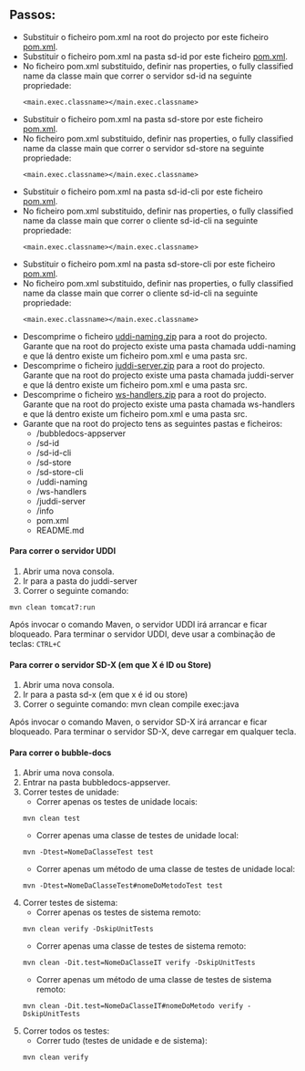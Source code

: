 ## Passos:

* Substituir o ficheiro pom.xml na root do projecto por este ficheiro [pom.xml](https://raw.githubusercontent.com//tecnico-softeng-distsys-2015/migration/assets/pom.xml).
* Substituir o ficheiro pom.xml na pasta sd-id por este ficheiro [pom.xml](https://raw.githubusercontent.com//tecnico-softeng-distsys-2015/migration/assets/sd-id-pom.xml).
* No ficheiro pom.xml substituido, definir nas properties, o fully classified name da classe main que correr o servidor sd-id na seguinte propriedade:
	```
	<main.exec.classname></main.exec.classname>
	```
* Substituir o ficheiro pom.xml na pasta sd-store por este ficheiro [pom.xml](https://raw.githubusercontent.com//tecnico-softeng-distsys-2015/migration/assets/sd-store-pom.xml).
* No ficheiro pom.xml substituido, definir nas properties, o fully classified name da classe main que correr o servidor sd-store na seguinte propriedade:
	```
	<main.exec.classname></main.exec.classname>
	```
* Substituir o ficheiro pom.xml na pasta sd-id-cli por este ficheiro [pom.xml](https://raw.githubusercontent.com//tecnico-softeng-distsys-2015/migration/assets/sd-id-cli-pom.xml).
* No ficheiro pom.xml substituido, definir nas properties, o fully classified name da classe main que correr o cliente sd-id-cli na seguinte propriedade:
	```
	<main.exec.classname></main.exec.classname>
	```
* Substituir o ficheiro pom.xml na pasta sd-store-cli por este ficheiro [pom.xml](https://raw.githubusercontent.com//tecnico-softeng-distsys-2015/migration/assets/sd-store-cli-pom.xml).
* No ficheiro pom.xml substituido, definir nas properties, o fully classified name da classe main que correr o cliente sd-id-cli na seguinte propriedade:
	```
	<main.exec.classname></main.exec.classname>
	```
* Descomprime o ficheiro [uddi-naming.zip](http://disciplinas.tecnico.ulisboa.pt/leic-sod/2014-2015/labs/06-ws2/uddi-naming.zip) para a root do projecto. Garante que na root do projecto existe uma pasta chamada uddi-naming e que lá dentro existe um ficheiro pom.xml e uma pasta src.
* Descomprime o ficheiro [juddi-server.zip](https://raw.githubusercontent.com//tecnico-softeng-distsys-2015/migration/assets/juddi-server.zip) para a root do projecto. Garante que na root do projecto existe uma pasta chamada juddi-server e que lá dentro existe um ficheiro pom.xml e uma pasta src.
* Descomprime o ficheiro [ws-handlers.zip](http://disciplinas.tecnico.ulisboa.pt/leic-sod/2014-2015/labs/10-ws4/ws-handlers.zip) para a root do projecto. Garante que na root do projecto existe uma pasta chamada ws-handlers e que lá dentro existe um ficheiro pom.xml e uma pasta src.
* Garante que na root do projecto tens as seguintes pastas e ficheiros:
	* /bubbledocs-appserver
	* /sd-id
	* /sd-id-cli
	* /sd-store
	* /sd-store-cli
	* /uddi-naming
	* /ws-handlers
	* /juddi-server
	* /info
	* pom.xml
	* README.md

#### Para correr o servidor UDDI

1. Abrir uma nova consola.
2. Ir para a pasta do juddi-server
3. Correr o seguinte comando:
```
mvn clean tomcat7:run
```

Após invocar o comando Maven, o servidor UDDI irá arrancar e ficar bloqueado.
Para terminar o servidor UDDI, deve usar a combinação de teclas: `CTRL+C`

#### Para correr o servidor SD-X (em que X é ID ou Store)

1. Abrir uma nova consola.
2. Ir para a pasta sd-x (em que x é id ou store)
3. Correr o seguinte comando: mvn clean compile exec:java

Após invocar o comando Maven, o servidor SD-X irá arrancar e ficar bloqueado.
Para terminar o servidor SD-X, deve carregar em qualquer tecla.

#### Para correr o bubble-docs

1. Abrir uma nova consola.
2. Entrar na pasta bubbledocs-appserver.
3. Correr testes de unidade:
	* Correr apenas os testes de unidade locais:
	```
	mvn clean test
	```
	* Correr apenas uma classe de testes de unidade local:
	```
	mvn -Dtest=NomeDaClasseTest test
	```
	* Correr apenas um método de uma classe de testes de unidade local:
	```
	mvn -Dtest=NomeDaClasseTest#nomeDoMetodoTest test
	```
4. Correr testes de sistema:
	* Correr apenas os testes de sistema remoto:
	```
	mvn clean verify -DskipUnitTests
	```
	* Correr apenas uma classe de testes de sistema remoto:
	```
	mvn clean -Dit.test=NomeDaClasseIT verify -DskipUnitTests
	```
	* Correr apenas um método de uma classe de testes de sistema remoto:
	```
	mvn clean -Dit.test=NomeDaClasseIT#nomeDoMetodo verify -DskipUnitTests
	```
5. Correr todos os testes:
	* Correr tudo (testes de unidade e de sistema):
	```
	mvn clean verify
	```
